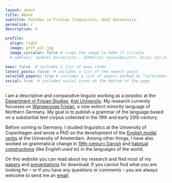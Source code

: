 ```yaml
---
layout: about
title: About
subtitle: Postdoc in Frisian linguistics, Kiel University.
permalink: /
description: #

profile:
  align: right
  image: prof_pic.jpg
  image_circular: false # crops the image to make it circular
  # address: <p>Kiel University – ISFAS</p> <p>Leibnizstr. 8</p> <p> 24118 Kiel, Germany</p>

news: false  # includes a list of news items
latest_posts: false  # includes a list of the newest posts
selected_papers: true # includes a list of papers marked as "selected={true}"
social: true  # includes social icons at the bottom of the page
---
```


I am a descriptive and comparative linguist working as a postdoc at the [Department of Frisian Studies](https://www.isfas.uni-kiel.de/de/frisistik), [Kiel University](https://www.uni-kiel.de/). My research currently focusses on [Wangerooge Frisian](/projects/wf), a now extinct minority language of Northern Germany. My goal is to publish a grammar of the language based on a substantial text corpus collected in the 19th and early 20th century.

Before coming to Germany, I studied linguistics at the University of Copenhagen and wrote a PhD on the development of the [English modal verbs](/projects/modals) at the University of Amsterdam. Among other things, I have also worked on grammatical change in [19th-century Danish](/projects/19c_danish) and [habitual constructions](/projects/habituals) (like English *used to*) in the languages of the world.

On this website you can read about my research and find most of my [papers](/publications) and [presentations](/talks) for download. If you cannot find what you are looking for – or if you have any questions or comments – you are always welcome to send me an [email](mailto:s.gregersen@isfas.uni-kiel.de).
